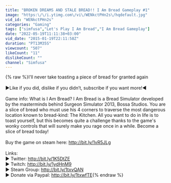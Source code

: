 ```yaml
---
title: "BROKEN DREAMS AND STALE BREAD!! I Am Bread Gameplay #1"
image: "https:\/\/i.ytimg.com\/vi\/WENkctPHn2s\/hqdefault.jpg"
vid_id: "WENkctPHn2s"
categories: "Gaming"
tags: ["simfusa","Let's Play I Am Bread","I Am Bread Gameplay"]
date: "2022-05-19T11:11:38+03:00"
vid_date: "2015-01-19T22:11:58Z"
duration: "PT13M35S"
viewcount: "507"
likeCount: "11"
dislikeCount: ""
channel: "Simfusa"
---
```

{% raw %}I'll never take toasting a piece of bread for granted again<br /><br />►Like if you did, dislike if you didn’t, subscribe if you want more!◄<br /><br />Game info: What is I Am Bread? I Am Bread is a Bread Simulator developed by the masterminds behind Surgeon Simulator 2013, Bossa Studios. You are a slice of bread who must use his 4 corners to traverse the most dangerous location known to bread-kind: The Kitchen. All you want to do in life is to toast yourself, but this becomes quite a challenge thanks to the game's wonky controls that will surely make you rage once in a while. Become a slice of bread today! <br /><br />Buy the game on steam here: <a rel="nofollow" target="blank" href="http://bit.ly/1vR5JLg">http://bit.ly/1vR5JLg</a><br /><br />Links:<br />► Twitter: <a rel="nofollow" target="blank" href="http://bit.ly/1K5DtZE">http://bit.ly/1K5DtZE</a><br />► Twitch: <a rel="nofollow" target="blank" href="http://bit.ly/1ydHnM9">http://bit.ly/1ydHnM9</a><br />► Steam Group: <a rel="nofollow" target="blank" href="http://bit.ly/1txvQAN">http://bit.ly/1txvQAN</a><br />► Donate via Paypal: <a rel="nofollow" target="blank" href="http://bit.ly/1txwfTE">http://bit.ly/1txwfTE</a>{% endraw %}
